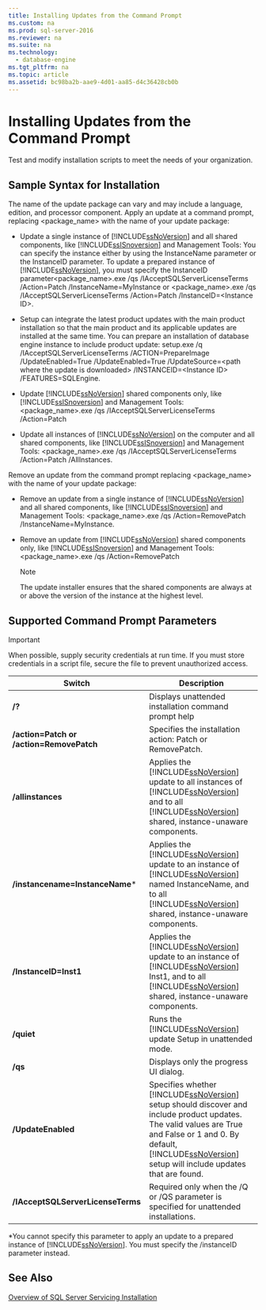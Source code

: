 ```yaml
---
title: Installing Updates from the Command Prompt
ms.custom: na
ms.prod: sql-server-2016
ms.reviewer: na
ms.suite: na
ms.technology: 
  - database-engine
ms.tgt_pltfrm: na
ms.topic: article
ms.assetid: bc98ba2b-aae9-4d01-aa85-d4c36428cb0b
---
```

# Installing Updates from the Command Prompt
  Test and modify installation scripts to meet the needs of your organization.  
  
## Sample Syntax for Installation  
 The name of the update package can vary and may include a language, edition, and processor component. Apply an update at a command prompt, replacing <package_name> with the name of your update package:  
  
-   Update a single instance of [!INCLUDE[ssNoVersion](../../Topics/TopicNameContainA/includes/ssNoVersion_md.md)] and all shared components, like [!INCLUDE[ssISnoversion](../../Topics/TopicNameContainA/includes/ssISnoversion_md.md)] and Management Tools: You can specify the instance either by using the InstanceName parameter or the InstanceID parameter. To update a prepared instance of [!INCLUDE[ssNoVersion](../../Topics/TopicNameContainA/includes/ssNoVersion_md.md)], you must specify the InstanceID parameter<package_name>.exe /qs /IAcceptSQLServerLicenseTerms /Action=Patch /InstanceName=MyInstance  or <package_name>.exe /qs /IAcceptSQLServerLicenseTerms /Action=Patch /InstanceID=<Instance ID\>.  
  
-   Setup can integrate the latest product updates with the main product installation so that the main product and its applicable updates are installed at the same time. You can prepare an installation of database engine instance to include product update: setup.exe /q /IAcceptSQLServerLicenseTerms /ACTION=PrepareImage /UpdateEnabled=True /UpdateEnabled=True /UpdateSource=<path where the update is downloaded\> /INSTANCEID=<Instance ID\> /FEATURES=SQLEngine.  
  
-   Update [!INCLUDE[ssNoVersion](../../Topics/TopicNameContainA/includes/ssNoVersion_md.md)] shared components only, like [!INCLUDE[ssISnoversion](../../Topics/TopicNameContainA/includes/ssISnoversion_md.md)] and Management Tools: <package_name>.exe /qs /IAcceptSQLServerLicenseTerms /Action=Patch  
  
-   Update all instances of [!INCLUDE[ssNoVersion](../../Topics/TopicNameContainA/includes/ssNoVersion_md.md)] on the computer and all shared components, like [!INCLUDE[ssISnoversion](../../Topics/TopicNameContainA/includes/ssISnoversion_md.md)] and Management Tools: <package_name>.exe /qs /IAcceptSQLServerLicenseTerms /Action=Patch /AllInstances.  
  
 Remove an update from the command prompt replacing <package_name> with the name of your update package:  
  
-   Remove an update from a single instance of [!INCLUDE[ssNoVersion](../../Topics/TopicNameContainA/includes/ssNoVersion_md.md)] and all shared components, like [!INCLUDE[ssISnoversion](../../Topics/TopicNameContainA/includes/ssISnoversion_md.md)] and Management Tools: <package_name>.exe /qs /Action=RemovePatch /InstanceName=MyInstance.  
  
-   Remove an update from [!INCLUDE[ssNoVersion](../../Topics/TopicNameContainA/includes/ssNoVersion_md.md)] shared components only, like [!INCLUDE[ssISnoversion](../../Topics/TopicNameContainA/includes/ssISnoversion_md.md)] and Management Tools: <package_name>.exe /qs /Action=RemovePatch  
  
    > [!NOTE]  
    >  The update installer ensures that the shared components are always at or above the version of the instance at the highest level.  
  
## Supported Command Prompt Parameters  
  
> [!IMPORTANT]  
>  When possible, supply security credentials at run time. If you must store credentials in a script file, secure the file to prevent unauthorized access.  
  
|Switch|Description|  
|------------|-----------------|  
|**/?**|Displays unattended installation command prompt help|  
|**/action=Patch or /action=RemovePatch**|Specifies the installation action: Patch or RemovePatch.|  
|**/allinstances**|Applies the [!INCLUDE[ssNoVersion](../../Topics/TopicNameContainA/includes/ssNoVersion_md.md)] update to all instances of [!INCLUDE[ssNoVersion](../../Topics/TopicNameContainA/includes/ssNoVersion_md.md)] and to all [!INCLUDE[ssNoVersion](../../Topics/TopicNameContainA/includes/ssNoVersion_md.md)] shared, instance-unaware components.|  
|**/instancename=InstanceName***|Applies the [!INCLUDE[ssNoVersion](../../Topics/TopicNameContainA/includes/ssNoVersion_md.md)] update to an instance of [!INCLUDE[ssNoVersion](../../Topics/TopicNameContainA/includes/ssNoVersion_md.md)] named InstanceName, and to all [!INCLUDE[ssNoVersion](../../Topics/TopicNameContainA/includes/ssNoVersion_md.md)] shared, instance-unaware components.|  
|**/InstanceID=Inst1**|Applies the [!INCLUDE[ssNoVersion](../../Topics/TopicNameContainA/includes/ssNoVersion_md.md)] update to an instance of [!INCLUDE[ssNoVersion](../../Topics/TopicNameContainA/includes/ssNoVersion_md.md)] Inst1, and to all [!INCLUDE[ssNoVersion](../../Topics/TopicNameContainA/includes/ssNoVersion_md.md)] shared, instance-unaware components.|  
|**/quiet**|Runs the [!INCLUDE[ssNoVersion](../../Topics/TopicNameContainA/includes/ssNoVersion_md.md)] update Setup in unattended mode.|  
|**/qs**|Displays only the progress UI dialog.|  
|**/UpdateEnabled**|Specifies whether [!INCLUDE[ssNoVersion](../../Topics/TopicNameContainA/includes/ssNoVersion_md.md)] setup should discover and include product updates. The valid values are True and False or 1 and 0. By default, [!INCLUDE[ssNoVersion](../../Topics/TopicNameContainA/includes/ssNoVersion_md.md)] setup will include updates that are found.|  
|**/IAcceptSQLServerLicenseTerms**|Required only when the /Q or /QS parameter is specified for unattended installations.|  
  
 *You cannot specify this parameter to apply an update to a prepared instance of [!INCLUDE[ssNoVersion](../../Topics/TopicNameContainA/includes/ssNoVersion_md.md)]. You must specify the /instanceID parameter instead.  
  
## See Also  
 [Overview of SQL Server Servicing Installation](../../Topics/TopicNameNotContainA/Overview-of-SQL-Server-Servicing-Installation.md)  
  
  
